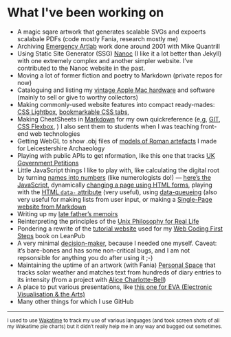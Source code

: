 # What I've been working on

- A magic sqare artwork that generates scalable SVGs and expoerts scalabale PDFs (code mostly Fania, research mostly me)
- Archiving [Emergency Artlab](https://e-artlab.com) work done around 2001 with Mike Quantrill
- Using Static Site Generator (SSG) [Nanoc](https://nanoc.app) (I like it a lot better than Jekyll) with one extremely complex and another simpler website. I’ve contributed to the Nanoc website in the past.
- Moving a lot of former fiction and poetry to Markdown (private repos for now)
- Cataloguing and listing my [vintage Apple Mac hardware](https://daveeveritt.github.io/vintage-mac-lists/) and software (mainly to sell or give to worthy collectors)
- Making commonly-used website features into compact ready-mades: [CSS Lightbox](https://daveeveritt.github.io/css-lightbox/), [bookmarkable CSS tabs](https://daveeveritt.github.io/css-sibling-tabs/),
- Making CheatSheets in [Markdown](https://daveeveritt.github.io/markdown-overview/#/markdown "A presentation I made to explain Markdown") for my own quickreference (e,g, [GIT](https://daveeveritt.github.io/git-minimal/), [CSS Flexbox](), ) I also sent them to students when I was teaching front-end web technologies
- Getting WebGL to show .obj files of [models of Roman artefacts](https://daveeveritt.github.io/js3d/) I made for Leicestershire Archaeology
- Playing with public APIs to get nformation, like this one that tracks [UK Government Petitions](https://daveeveritt.github.io/gov-petitions/)
- Little JavaScript things I like to play with, like calculating the digital root by turning [names into numbers](https://daveeveritt.github.io/numbered-letters/) (like numerologists do!) — [here’s the JavaScript](https://github.com/DaveEveritt/numbered-letters/blob/master/js/main.js), dynamically [changing a page using HTML forms](https://daveeveritt.github.io/input-date-color-range/ "particularly like the slider"), playing with the [HTML `data-` attribute](https://github.com/DaveEveritt/html5-data-attribute/blob/master/index.html) (very useful), using [data-queueing](https://daveeveritt.github.io/js-queue/) (also very useful for making lists from user input, or making a [Single-Page website from Markdown](https://github.com/DaveEveritt/markdown-site-generator/tree/master)
- Writing up my [late father’s memoirs](https://daveeveritt.github.io/bill-everitt-memoirs/)
- Reinterpreting the principles of the [Unix Philosophy for Real Life](https://daveeveritt.github.io/unix-for-life/)
- Pondering a rewrite of the [tutorial website](https://daveeveritt.github.io/web-coding-first-site/) used for my [Web Coding First Steps](https://leanpub.com/webcodingfirststeps) book on LeanPub
- A very minimal [decision-maker](https://daveeveritt.github.io/decision-maker/), because I needed one myself. Caveat: it’s bare-bones and has some non-critical bugs, and I am not repsonsible for anything you do after using it ;-)
- Maintaining the uptime of an artwork (with Fania) [Personal Space](https://daveeveritt.github.io/space-weather-words/) that tracks solar weather and matches text from hundreds of diary entries to its intensity (from a project with [Alice Charlotte-Bell](https://www.alicecharlottebell.com))
- A place to put various presentations, like [this one for EVA (Electronic Visualisation & the Arts)](https://daveeveritt.github.io/eva-2020/#/)
- Many other things for which I use GitHub

---

<small>I used to use [Wakatime](https://wakatime.com/dashboard) to track my use of various languages (and took screen shots of all my Wakatime pie charts) but it didn’t really help me in any way and bugged out sometimes.</small>
